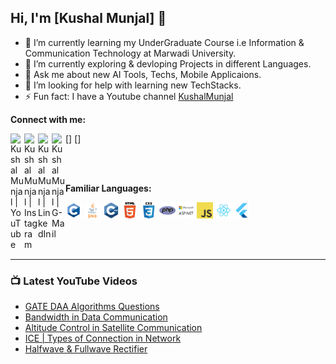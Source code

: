 ## Hi, I'm [Kushal Munjal] 👋

- 🌱 I’m currently learning my UnderGraduate Course i.e Information & Communication Technology at Marwadi University.
- 🔭 I’m currently exploring & devloping Projects in different Languages.
- 💬 Ask me about new AI Tools, Techs, Mobile Applicaions.
- 🤔 I’m looking for help with learning new TechStacks.
- ⚡ Fun fact: I have a Youtube channel [KushalMunjal][youtube]

**Connect with me:**

[<img align="left" alt="" width="22px" src="https://img.icons8.com/ultraviolet/22/000000/domain.png" />]
[<img align="left" alt="Kushal Munjal | YouTube" width="22px" src="https://img.icons8.com/color/22/000000/youtube-play.png" />][youtube]
[<img align="left" alt="Kushal Munjal | Instagram" width="22px" src="https://img.icons8.com/color/22/000000/instagram.png" />]
[<img align="left" alt="Kushal Munjal | LinkedIn" width="22px" src="https://img.icons8.com/color/22/000000/linkedin.png" />][linkedin]
[<img align="left" alt="Kushal Munjal | G-Mail" width="22px" src="https://img.icons8.com/color/22/000000/gmail.png" />][gmail]

<br />
<br />

**Familiar Languages:**

<code><img alt="C" width="26px" src="https://raw.githubusercontent.com/github/explore/80688e429a7d4ef2fca1e82350fe8e3517d3494d/topics/c/c.png" /></code>
<code><img alt="Java" width="26px" src="https://raw.githubusercontent.com/github/explore/80688e429a7d4ef2fca1e82350fe8e3517d3494d/topics/java/java.png" /></code>
<code><img alt="C++" width="26px" src="https://raw.githubusercontent.com/github/explore/80688e429a7d4ef2fca1e82350fe8e3517d3494d/topics/cpp/cpp.png" /></code>
<code><img alt="HTML5" width="26px" src="https://raw.githubusercontent.com/github/explore/80688e429a7d4ef2fca1e82350fe8e3517d3494d/topics/html/html.png" /></code>
<code><img alt="CSS3" width="26px" src="https://raw.githubusercontent.com/github/explore/80688e429a7d4ef2fca1e82350fe8e3517d3494d/topics/css/css.png" /></code>
<code><img alt="PHP" width="26px" src="https://raw.githubusercontent.com/github/explore/80688e429a7d4ef2fca1e82350fe8e3517d3494d/topics/php/php.png" /></code>
<code><img alt="ASP.NET" width="26px" src="https://raw.githubusercontent.com/github/explore/80688e429a7d4ef2fca1e82350fe8e3517d3494d/topics/aspnet/aspnet.png" /></code>
<code><img alt="JavaScript" width="26px" src="https://raw.githubusercontent.com/github/explore/80688e429a7d4ef2fca1e82350fe8e3517d3494d/topics/javascript/javascript.png" /></code>
<code><img alt="React" width="26px" src="https://raw.githubusercontent.com/github/explore/80688e429a7d4ef2fca1e82350fe8e3517d3494d/topics/react/react.png" /></code>
<code><img alt="Flutter" width="26px" src="https://raw.githubusercontent.com/github/explore/80688e429a7d4ef2fca1e82350fe8e3517d3494d/topics/flutter/flutter.png" /></code>


<br />
<br />

---

### 📺 Latest YouTube Videos 
<!-- YOUTUBE:START -->
- [GATE DAA Algorithms Questions](https://youtu.be/F9hAHRmHits?si=acxUqU_ZtOQfQvom)
- [Bandwidth in Data Communication](https://youtu.be/byH1XC-Khso?si=iyuEyTEM3nsogHzN)
- [Altitude Control in Satellite Communication](https://youtu.be/8jBFjrQXnWE?si=tterq40Iy8878OYQ)
- [ICE | Types of Connection in Network](https://youtu.be/SBPLlOIUmIc?si=n6jbWcy2PjxnfZuN)
- [Halfwave & Fullwave Rectifier](https://youtu.be/t8Rhe7DjrSg?si=RGNTKyD0uUbSXpJk)
<!-- YOUTUBE:END -->






[youtube]: http://www.youtube.com/@kushalmunjal7108
[linkedin]: https://www.linkedin.com/in/kushalmunjal
[gmail]: mail.google.com/mail/kushalmunjal30@gmail.com



<!--
**KushalMunjal/KushalMunjal** is a ✨ _special_ ✨ repository because its `README.md` (this file) appears on your GitHub profile.

<img align="left" alt="itzpradip's Github Stats" src="https://github-readme-stats.vercel.app/api?username=itzpradip&show_icons=true&hide_border=true" />
- 🔭 I’m currently working on ...
- 🌱 I’m currently learning ...
- 👯 I’m looking to collaborate on ...
- 🤔 I’m looking for help with ...
- 💬 Ask me about ...
- 📫 How to reach me: ...
- 😄 Pronouns: ...
- ⚡ Fun fact: ...
-->
